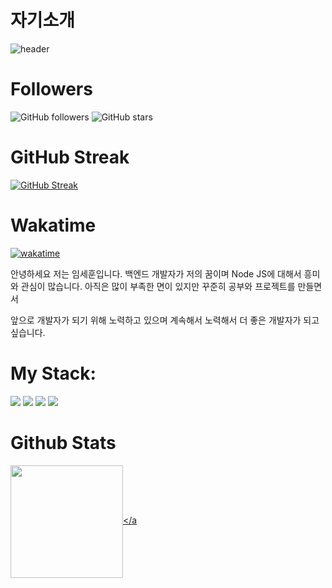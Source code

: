 # 자기소개

![header](https://capsule-render.vercel.app/api?type=wave&color=auto&height=300&section=header&text=Hello%20World!&fontSize=90&animation=fadeIn)


# Followers
![GitHub followers](https://img.shields.io/github/followers/umsehun?style=social)
![GitHub stars](https://img.shields.io/github/stars/umsehun/umsehun?style=social)

# GitHub Streak
[![GitHub Streak](https://streak-stats.demolab.com/?user=umsehun&theme=dark)](https://git.io/streak-stats)



# Wakatime
[![wakatime](https://wakatime.com/badge/user/75fc2ddd-ebf0-40d8-847d-ea29a833568a.svg)](https://wakatime.com/@75fc2ddd-ebf0-40d8-847d-ea29a833568a)


안녕하세요 저는 임세훈입니다. 백엔드 개발자가 저의 꿈이며
Node JS에 대해서 흥미와 관심이 많습니다.
아직은 많이 부족한 면이 있지만 
꾸준히 공부와 프로젝트를 만들면서


앞으로 개발자가 되기 위해 노력하고 있으며
계속해서 노력해서 더 좋은 개발자가 되고 싶습니다.

# My Stack: 
<img src="https://img.shields.io/badge/CSS3-1572B6?style=flat-square&logo=CSS3&logoColor=white"/> 
<img src="https://img.shields.io/badge/HTML5-E34F26?style=flat-square&logo=HTML5&logoColor=white"/> 
<img src="https://img.shields.io/badge/JavaScript-F7DF1E?style=flat-square&logo=JavaScript&logoColor=white"/>
<img src="https://img.shields.io/badge/Node.js-339933?style=flat-square&logo=Node.js&logoColor=white"/>






# Github Stats  
<a href="https://github.com/umsehun"><img align="center" style="height:180px" src="https://github-readme-stats.vercel.app/api/top-langs/?username=umsehun&layout=compact&theme=nord&hide_border=true" /></a

